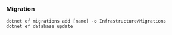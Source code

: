 ### Migration 
```
dotnet ef migrations add [name] -o Infrastructure/Migrations
dotnet ef database update
```

